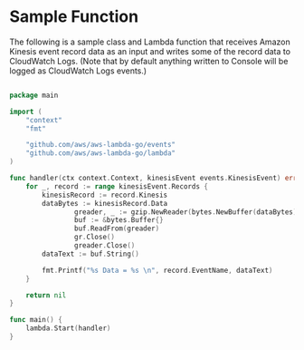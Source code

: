 # Sample Function

The following is a sample class and Lambda function that receives Amazon Kinesis event record data as an input and writes some of the record data to CloudWatch Logs. (Note that by default anything written to Console will be logged as CloudWatch Logs events.)

```go

package main

import (
	"context"
	"fmt"

	"github.com/aws/aws-lambda-go/events"
	"github.com/aws/aws-lambda-go/lambda"
)

func handler(ctx context.Context, kinesisEvent events.KinesisEvent) error {
    for _, record := range kinesisEvent.Records {
        kinesisRecord := record.Kinesis
        dataBytes := kinesisRecord.Data
				greader, _ := gzip.NewReader(bytes.NewBuffer(dataBytes))
				buf := &bytes.Buffer{}
				buf.ReadFrom(greader)
				gr.Close()
				greader.Close()
        dataText := buf.String()

        fmt.Printf("%s Data = %s \n", record.EventName, dataText)
    }

    return nil
}

func main() {
	lambda.Start(handler)
}

```
